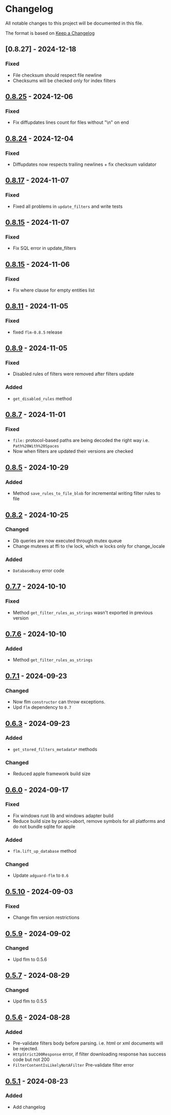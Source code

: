 # Changelog

All notable changes to this project will be documented in this file.

The format is based on [Keep a Changelog](https://keepachangelog.com/en/1.0.0/)

## [0.8.27] - 2024-12-18

### Fixed
- File checksum should respect file newline
- Checksums will be checked only for index filters

[0.8.25]: https://github.com/AdguardTeam/FilterListManager/compare/ffi-0.8.25...ffi-0.8.27

## [0.8.25] - 2024-12-06

### Fixed
- Fix diffupdates lines count for files without "\n" on end

[0.8.25]: https://github.com/AdguardTeam/FilterListManager/compare/ffi-0.8.24...ffi-0.8.25

## [0.8.24] - 2024-12-04

### Fixed
- Diffupdates now respects trailing newlines + fix checksum validator

[0.8.24]: https://github.com/AdguardTeam/FilterListManager/compare/ffi-0.8.17...ffi-0.8.24

## [0.8.17] - 2024-11-07

### Fixed
- Fixed all problems in `update_filters` and write tests

[0.8.17]: https://github.com/AdguardTeam/FilterListManager/compare/ffi-0.8.13...ffi-0.8.15

## [0.8.15] - 2024-11-07

### Fixed
- Fix SQL error in update_filters

[0.8.15]: https://github.com/AdguardTeam/FilterListManager/compare/ffi-0.8.13...ffi-0.8.15

## [0.8.15] - 2024-11-06

### Fixed
- Fix where clause for empty entities list

[0.8.13]: https://github.com/AdguardTeam/FilterListManager/compare/ffi-0.8.11...ffi-0.8.13

## [0.8.11] - 2024-11-05

### Fixed
- fixed `flm-0.8.5` release 

[0.8.11]: https://github.com/AdguardTeam/FilterListManager/compare/ffi-0.8.9...ffi-0.8.11

## [0.8.9] - 2024-11-05

### Fixed
- Disabled rules of filters were removed after filters update

### Added
- `get_disabled_rules` method

[0.8.9]: https://github.com/AdguardTeam/FilterListManager/compare/ffi-0.8.7...ffi-0.8.9

## [0.8.7] - 2024-11-01

### Fixed
- `file:` protocol-based paths are being decoded the right way i.e. `Path%20With%20Spaces`
- Now when filters are updated their versions are checked

[0.8.7]: https://github.com/AdguardTeam/FilterListManager/compare/ffi-0.8.5...ffi-0.8.7

## [0.8.5] - 2024-10-29

### Added
- Method `save_rules_to_file_blob` for incremental writing filter rules to file

[0.8.5]: https://github.com/AdguardTeam/FilterListManager/compare/ffi-0.8.2...ffi-0.8.5

## [0.8.2] - 2024-10-25

### Changed
- Db queries are now executed through mutex queue
- Change mutexes at ffi to r/w lock, which w locks only for change_locale

### Added
- `DatabaseBusy` error code

[0.8.2]: https://github.com/AdguardTeam/FilterListManager/compare/ffi-0.7.7...ffi-0.8.2

## [0.7.7] - 2024-10-10

### Fixed
- Method `get_filter_rules_as_strings` wasn't exported in previous version 

[0.7.7]: https://github.com/AdguardTeam/FilterListManager/compare/ffi-0.7.6...ffi-0.7.7

## [0.7.6] - 2024-10-10

### Added
- Method `get_filter_rules_as_strings`

[0.7.6]: https://github.com/AdguardTeam/FilterListManager/compare/ffi-0.7.1...ffi-0.7.6

## [0.7.1] - 2024-09-23

### Changed
- Now flm `constructor` can throw exceptions.
- Upd `flm` dependency to `0.7`

[0.7.1]: https://github.com/AdguardTeam/FilterListManager/compare/ffi-0.6.3...ffi-0.7.1

## [0.6.3] - 2024-09-23

### Added
- `get_stored_filters_metadata*` methods

### Changed
- Reduced apple framework build size

[0.6.3]: https://github.com/AdguardTeam/FilterListManager/compare/ffi-0.6.0...ffi-0.6.3

## [0.6.0] - 2024-09-17

### Fixed
- Fix windows rust lib and windows adapter build
- Reduce build size by panic=abort, remove symbols for all platforms and do not bundle sqlite for apple

### Added
- `flm.lift_up_database` method

### Changed
- Update `adguard-flm` to `0.6`

[0.6.0]: https://github.com/AdguardTeam/FilterListManager/compare/ffi-0.5.10...ffi-0.6.0

## [0.5.10] - 2024-09-03

[0.5.10]: https://github.com/AdguardTeam/FilterListManager/compare/ffi-0.5.9...ffi-0.5.10

### Fixed
- Change flm version restrictions

## [0.5.9] - 2024-09-02

[0.5.9]: https://github.com/AdguardTeam/FilterListManager/compare/ffi-0.5.7...ffi-0.5.9

### Changed

- Upd flm to 0.5.6

## [0.5.7] - 2024-08-29

[0.5.7]: https://github.com/AdguardTeam/FilterListManager/compare/ffi-0.5.6...ffi-0.5.7

### Changed

- Upd flm to 0.5.5

## [0.5.6] - 2024-08-28

[0.5.6]: https://github.com/AdguardTeam/FilterListManager/compare/ffi-0.5.1...ffi-0.5.6

### Added

- Pre-validate filters body before parsing. i.e. html or xml documents will be rejected.
- `HttpStrict200Response` error, if filter downloading response has success code but not 200
- `FilterContentIsLikelyNotAFilter` Pre-validate filter error

## [0.5.1] - 2024-08-23

[0.5.1]: https://github.com/AdguardTeam/FilterListManager/releases/tag/ffi-0.5.1

### Added

- Add changelog
